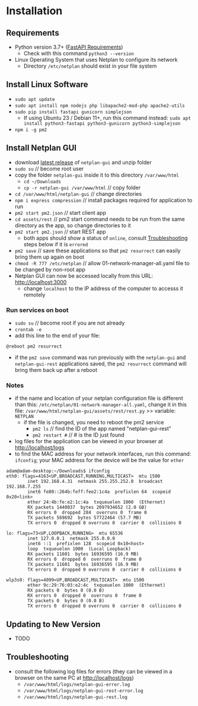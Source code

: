 # Installation

## Requirements

- Python version 3.7+ ([FastAPI Requirements](https://fastapi.tiangolo.com/#requirements))
  - Check with this command `python3 --version`
- Linux Operating System that uses Netplan to configure its network
  - Directory `/etc/netplan` should exist in your file system

## Install Linux Software

- `sudo apt update`
- `sudo apt install npm nodejs php libapache2-mod-php apache2-utils`
- `sudo pip install fastapi gunicorn simplejson`
  - If using Ubuntu 23 / Debian 11+, run this command instead: `sudo apt install python3-fastapi python3-gunicorn python3-simplejson`
- `npm i -g pm2`

## Install Netplan GUI

- download [latest release](https://github.com/xinthose/Netplan-GUI/releases) of `netplan-gui` and unzip folder
- `sudo su` // become root user
- copy the folder `netplan-gui` inside it to this directory `/var/www/html`
  - `cd ~/Downloads`
  - `cp -r netplan-gui /var/www/html`  // copy folder
- `cd /var/www/html/netplan-gui`  // change directories
- `npm i express compression`  // install packages required for application to run
- `pm2 start pm2.json`  // start client app
- `cd assets/rest`  // pm2 start command needs to be run from the same directory as the app, so change directories to it
- `pm2 start pm2.json`  // start REST app
  - both apps should show a status of `online`, consult [Troubleshooting](#troubleshooting) steps below if it is `errored`
- `pm2 save`  // save these applications so that `pm2 resurrect` can easily bring them up again on boot
- `chmod -R 777 /etc/netplan`  // allow 01-network-manager-all.yaml file to be changed by non-root app
- Netplan GUI can now be accessed locally from this URL: <http://localhost:3000>
  - change `localhost` to the IP address of the computer to accesss it remotely

### Run services on boot

- `sudo su` // become root if you are not already
- `crontab -e`
- add this line to the end of your file:

```text
@reboot pm2 resurrect
```

- if the `pm2 save` command was run previously with the `netplan-gui` and `netplan-gui-rest` applications saved, the `pm2 resurrect` command will bring them back up after a reboot

### Notes

- if the name and location of your netplan configuration file is different than this: `/etc/netplan/01-network-manager-all.yaml`, change it in this file: `/var/www/html/netplan-gui/assets/rest/rest.py` >> variable: `NETPLAN`
  - if the file is changed, you need to reboot the pm2 service
    - `pm2 ls`  // find the ID of the app named "netplan-gui-rest"
    - `pm2 restart #` // # is the ID just found
- log files for the application can be viewed in your browser at <http://localhost/logs>
- to find the MAC address for your network interfaces, run this command: `ifconfig`; your MAC address for the device will be the value for `ether`

```shell
adam@adam-desktop:~/Downloads$ ifconfig
eth0: flags=4163<UP,BROADCAST,RUNNING,MULTICAST>  mtu 1500
        inet 192.168.4.31  netmask 255.255.252.0  broadcast 192.168.7.255
        inet6 fe80::264b:feff:fee2:1c4a  prefixlen 64  scopeid 0x20<link>
        ether 24:4b:fe:e2:1c:4a  txqueuelen 1000  (Ethernet)
        RX packets 1440037  bytes 2097934652 (2.0 GB)
        RX errors 0  dropped 284  overruns 0  frame 0
        TX packets 569692  bytes 57722464 (57.7 MB)
        TX errors 0  dropped 0 overruns 0  carrier 0  collisions 0

lo: flags=73<UP,LOOPBACK,RUNNING>  mtu 65536
        inet 127.0.0.1  netmask 255.0.0.0
        inet6 ::1  prefixlen 128  scopeid 0x10<host>
        loop  txqueuelen 1000  (Local Loopback)
        RX packets 11601  bytes 16936595 (16.9 MB)
        RX errors 0  dropped 0  overruns 0  frame 0
        TX packets 11601  bytes 16936595 (16.9 MB)
        TX errors 0  dropped 0 overruns 0  carrier 0  collisions 0

wlp3s0: flags=4099<UP,BROADCAST,MULTICAST>  mtu 1500
        ether 9c:29:76:03:e2:4c  txqueuelen 1000  (Ethernet)
        RX packets 0  bytes 0 (0.0 B)
        RX errors 0  dropped 0  overruns 0  frame 0
        TX packets 0  bytes 0 (0.0 B)
        TX errors 0  dropped 0 overruns 0  carrier 0  collisions 0
```

## Updating to New Version

- TODO

## Troubleshooting

- consult the following log files for errors (they can be viewed in a browser on the same PC at <http://localhost/logs>)
  - `/var/www/html/logs/netplan-gui-error.log`
  - `/var/www/html/logs/netplan-gui-rest-error.log`
  - `/var/www/html/logs/netplan-gui-rest.log`
